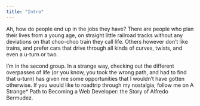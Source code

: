 ```yaml
---
title: "Intro"
---
```

Ah, how do people end up in the jobs they have? There are people who plan their lives from a young age, on straight little railroad tracks without any deviations on that choo-choo train they call life. Others however don’t like trains, and prefer cars that drive through all kinds of curves, twists, and even a u-turn or two. 

I’m in the second group. In a strange way, checking out the different overpasses of life (or you know, you took the wrong path, and had to find that u-turn) has given me some opportunities that I wouldn’t have gotten otherwise. If you would like to roadtrip through my nostalgia,  follow me on A Strange* Path to Becoming a Web Developer: the Story of Alfredo Bermudez. 
